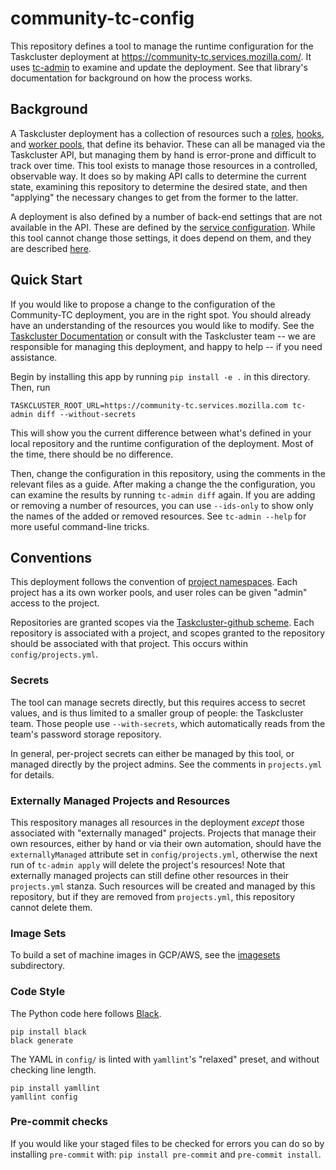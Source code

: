 # community-tc-config

This repository defines a tool to manage the runtime configuration for the Taskcluster deployment at https://community-tc.services.mozilla.com/.
It uses [tc-admin](https://github.com/taskcluster/tc-admin) to examine and update the deployment.
See that library's documentation for background on how the process works.

## Background

A Taskcluster deployment has a collection of resources such a [roles](https://community-tc.services.mozilla.com/docs/manual/design/apis/hawk/roles), [hooks](https://community-tc.services.mozilla.com/docs/reference/core/hooks), and [worker pools](https://community-tc.services.mozilla.com/docs/reference/core/worker-manager), that define its behavior.
These can all be managed via the Taskcluster API, but managing them by hand is error-prone and difficult to track over time.
This tool exists to manage those resources in a controlled, observable way.
It does so by making API calls to determine the current state, examining this repository to determine the desired state, and then "applying" the necessary changes to get from the former to the latter.

A deployment is also defined by a number of back-end settings that are not available in the API.
These are defined by the [service configuration](https://community-tc.services.mozilla.com/docs/manual/deploying).
While this tool cannot change those settings, it does depend on them, and they are described [here](deployment-details.md).

## Quick Start

If you would like to propose a change to the configuration of the Community-TC deployment, you are in the right spot.
You should already have an understanding of the resources you would like to modify.
See the [Taskcluster Documentation](https://community-tc.services.mozilla.com/docs) or consult with the Taskcluster team -- we are responsible for managing this deployment, and happy to help -- if you need assistance.

Begin by installing this app by running `pip install -e .` in this directory.
Then, run

```shell
TASKCLUSTER_ROOT_URL=https://community-tc.services.mozilla.com tc-admin diff --without-secrets
```

This will show you the current difference between what's defined in your local repository and the runtime configuration of the deployment.
Most of the time, there should be no difference.

Then, change the configuration in this repository, using the comments in the relevant files as a guide.
After making a change the the configuration, you can examine the results by running `tc-admin diff` again.
If you are adding or removing a number of resources, you can use `--ids-only` to show only the names of the added or removed resources.
See `tc-admin --help` for more useful command-line tricks.

## Conventions

This deployment follows the convention of [project namespaces](https://docs.taskcluster.net/docs/manual/using/namespaces#projects).
Each project has a its own worker pools, and user roles can be given "admin" access to the project.

Repositories are granted scopes via the [Taskcluster-github scheme](https://docs.taskcluster.net/docs/reference/integrations/github/taskcluster-yml-v1#scopes-and-roles).
Each repository is associated with a project, and scopes granted to the repository should be associated with that project.
This occurs within `config/projects.yml`.

### Secrets

The tool can manage secrets directly, but this requires access to secret values, and is thus limited to a smaller group of people: the Taskcluster team.
Those people use `--with-secrets`, which automatically reads from the team's password storage repository.

In general, per-project secrets can either be managed by this tool, or managed directly by the project admins.
See the comments in `projects.yml` for details.

### Externally Managed Projects and Resources

This respository manages all resources in the deployment *except* those associated with "externally managed" projects.
Projects that manage their own resources, either by hand or via their own automation, should have the `externallyManaged` attribute set in `config/projects.yml`, otherwise the next run of `tc-admin apply` will delete the project's resources!
Note that externally managed projects can still define other resources in their `projects.yml` stanza.
Such resources will be created and managed by this repository, but if they are removed from `projects.yml`, this repository cannot delete them.

### Image Sets

To build a set of machine images in GCP/AWS, see the [imagesets](/imagesets) subdirectory.

### Code Style

The Python code here follows [Black](https://black.readthedocs.io/en/stable/).

```shell
pip install black
black generate
```

The YAML in `config/` is linted with `yamllint`'s "relaxed" preset, and without checking line length.

```shell
pip install yamllint
yamllint config
```

### Pre-commit checks

If you would like your staged files to be checked for errors you can do so by installing `pre-commit` with: `pip install pre-commit` and `pre-commit install`.
